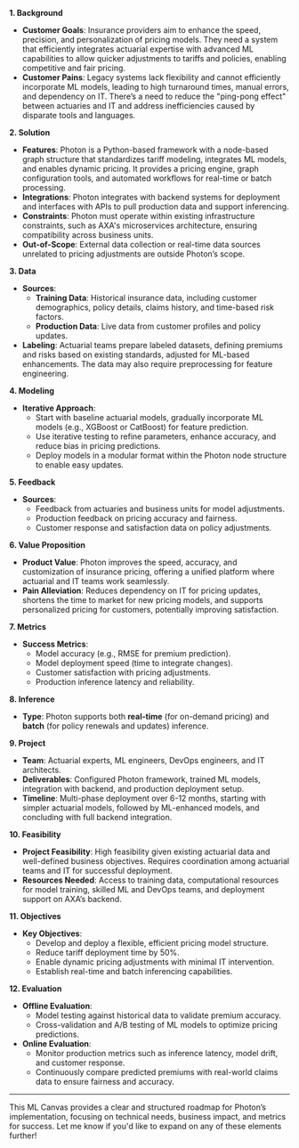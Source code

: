 

**1. Background**  
   - **Customer Goals**: Insurance providers aim to enhance the speed, precision, and personalization of pricing models. They need a system that efficiently integrates actuarial expertise with advanced ML capabilities to allow quicker adjustments to tariffs and policies, enabling competitive and fair pricing.
   - **Customer Pains**: Legacy systems lack flexibility and cannot efficiently incorporate ML models, leading to high turnaround times, manual errors, and dependency on IT. There’s a need to reduce the "ping-pong effect" between actuaries and IT and address inefficiencies caused by disparate tools and languages.

**2. Solution**  
   - **Features**: Photon is a Python-based framework with a node-based graph structure that standardizes tariff modeling, integrates ML models, and enables dynamic pricing. It provides a pricing engine, graph configuration tools, and automated workflows for real-time or batch processing.
   - **Integrations**: Photon integrates with backend systems for deployment and interfaces with APIs to pull production data and support inferencing.
   - **Constraints**: Photon must operate within existing infrastructure constraints, such as AXA's microservices architecture, ensuring compatibility across business units.
   - **Out-of-Scope**: External data collection or real-time data sources unrelated to pricing adjustments are outside Photon’s scope.

**3. Data**  
   - **Sources**:
     - **Training Data**: Historical insurance data, including customer demographics, policy details, claims history, and time-based risk factors.
     - **Production Data**: Live data from customer profiles and policy updates.
   - **Labeling**: Actuarial teams prepare labeled datasets, defining premiums and risks based on existing standards, adjusted for ML-based enhancements. The data may also require preprocessing for feature engineering.

**4. Modeling**  
   - **Iterative Approach**:
     - Start with baseline actuarial models, gradually incorporate ML models (e.g., XGBoost or CatBoost) for feature prediction.
     - Use iterative testing to refine parameters, enhance accuracy, and reduce bias in pricing predictions.
     - Deploy models in a modular format within the Photon node structure to enable easy updates.

**5. Feedback**  
   - **Sources**:
     - Feedback from actuaries and business units for model adjustments.
     - Production feedback on pricing accuracy and fairness.
     - Customer response and satisfaction data on policy adjustments.

**6. Value Proposition**  
   - **Product Value**: Photon improves the speed, accuracy, and customization of insurance pricing, offering a unified platform where actuarial and IT teams work seamlessly.
   - **Pain Alleviation**: Reduces dependency on IT for pricing updates, shortens the time to market for new pricing models, and supports personalized pricing for customers, potentially improving satisfaction.

**7. Metrics**  
   - **Success Metrics**:
     - Model accuracy (e.g., RMSE for premium prediction).
     - Model deployment speed (time to integrate changes).
     - Customer satisfaction with pricing adjustments.
     - Production inference latency and reliability.

**8. Inference**  
   - **Type**: Photon supports both **real-time** (for on-demand pricing) and **batch** (for policy renewals and updates) inference.

**9. Project**  
   - **Team**: Actuarial experts, ML engineers, DevOps engineers, and IT architects.
   - **Deliverables**: Configured Photon framework, trained ML models, integration with backend, and production deployment setup.
   - **Timeline**: Multi-phase deployment over 6-12 months, starting with simpler actuarial models, followed by ML-enhanced models, and concluding with full backend integration.

**10. Feasibility**  
   - **Project Feasibility**: High feasibility given existing actuarial data and well-defined business objectives. Requires coordination among actuarial teams and IT for successful deployment.
   - **Resources Needed**: Access to training data, computational resources for model training, skilled ML and DevOps teams, and deployment support on AXA’s backend.

**11. Objectives**  
   - **Key Objectives**:
     - Develop and deploy a flexible, efficient pricing model structure.
     - Reduce tariff deployment time by 50%.
     - Enable dynamic pricing adjustments with minimal IT intervention.
     - Establish real-time and batch inferencing capabilities.

**12. Evaluation**  
   - **Offline Evaluation**:
     - Model testing against historical data to validate premium accuracy.
     - Cross-validation and A/B testing of ML models to optimize pricing predictions.
   - **Online Evaluation**:
     - Monitor production metrics such as inference latency, model drift, and customer response.
     - Continuously compare predicted premiums with real-world claims data to ensure fairness and accuracy.

---

This ML Canvas provides a clear and structured roadmap for Photon’s implementation, focusing on technical needs, business impact, and metrics for success. Let me know if you'd like to expand on any of these elements further!
